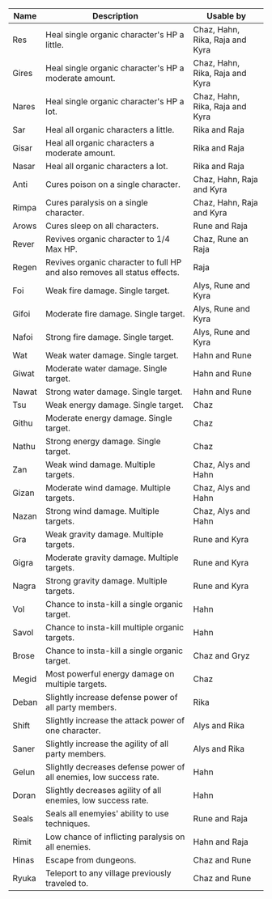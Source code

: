 | Name  | Description                                                               | Usable by                       |
| ----- | ------------------------------------------------------------------------- | ------------------------------- |
| Res   | Heal single organic character's HP a little.                              | Chaz, Hahn, Rika, Raja and Kyra |
| Gires | Heal single organic character's HP a moderate amount.                     | Chaz, Hahn, Rika, Raja and Kyra |
| Nares | Heal single organic character's HP a lot.                                 | Chaz, Hahn, Rika, Raja and Kyra |
| Sar   | Heal all organic characters a little.                                     | Rika and Raja                   |
| Gisar | Heal all organic characters a moderate amount.                            | Rika and Raja                   |
| Nasar | Heal all organic characters a lot.                                        | Rika and Raja                   |
| Anti  | Cures poison on a single character.                                       | Chaz, Hahn, Raja and Kyra       |
| Rimpa | Cures paralysis on a single character.                                    | Chaz, Hahn, Raja and Kyra       |
| Arows | Cures sleep on all characters.                                            | Rune and Raja                   |
| Rever | Revives organic character to 1/4 Max HP.                                  | Chaz, Rune an Raja              |
| Regen | Revives organic character to full HP and also removes all status effects. | Raja                            |
| Foi   | Weak fire damage. Single target.                                          | Alys, Rune and Kyra             |
| Gifoi | Moderate fire damage. Single target.                                      | Alys, Rune and Kyra             |
| Nafoi | Strong fire damage. Single target.                                        | Alys, Rune and Kyra             |
| Wat   | Weak water damage. Single target.                                         | Hahn and Rune                   |
| Giwat | Moderate water damage. Single target.                                     | Hahn and Rune                   |
| Nawat | Strong water damage. Single target.                                       | Hahn and Rune                   |
| Tsu   | Weak energy damage. Single target.                                        | Chaz                            |
| Githu | Moderate energy damage. Single target.                                    | Chaz                            |
| Nathu | Strong energy damage. Single target.                                      | Chaz                            |
| Zan   | Weak wind damage. Multiple targets.                                       | Chaz, Alys and Hahn             |
| Gizan | Moderate wind damage. Multiple targets.                                   | Chaz, Alys and Hahn             |
| Nazan | Strong wind damage. Multiple targets.                                     | Chaz, Alys and Hahn             |
| Gra   | Weak gravity damage. Multiple targets.                                    | Rune and Kyra                   |
| Gigra | Moderate gravity damage. Multiple targets.                                | Rune and Kyra                   |
| Nagra | Strong gravity damage. Multiple targets.                                  | Rune and Kyra                   |
| Vol   | Chance to insta-kill a single organic target.                             | Hahn                            |
| Savol | Chance to insta-kill multiple organic targets.                            | Hahn                            |
| Brose | Chance to insta-kill a single organic target.                             | Chaz and Gryz                   |
| Megid | Most powerful energy damage on multiple targets.                          | Chaz                            |
| Deban | Slightly increase defense power of all party members.                     | Rika                            |
| Shift | Slightly increase the attack power of one character.                      | Alys and Rika                   |
| Saner | Slightly increase the agility of all party members.                       | Alys and Rika                   |
| Gelun | Slightly decreases defense power of all enemies, low success rate.        | Hahn                            |
| Doran | Slightly decreases agility of all enemies, low success rate.              | Hahn                            |
| Seals | Seals all enemyies' ability to use techniques.                            | Rune and Raja                   |
| Rimit | Low chance of inflicting paralysis on all enemies.                        | Hahn and Raja                   |
| Hinas | Escape from dungeons.                                                     | Chaz and Rune                   |
| Ryuka | Teleport to any village previously traveled to.                           | Chaz and Rune                   |
